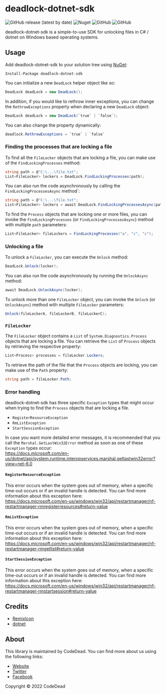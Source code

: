 ﻿# deadlock-dotnet-sdk

![GitHub release (latest by date)](https://img.shields.io/github/v/release/CodeDead/deadlock-dotnet-sdk)
![Nuget](https://img.shields.io/nuget/v/deadlock-dotnet-sdk)
![GitHub](https://img.shields.io/badge/language-C%23-green)
![GitHub](https://img.shields.io/github/license/CodeDead/deadlock-dotnet-sdk)

deadlock-dotnet-sdk is a simple-to-use SDK for unlocking files in C# / dotnet on Windows based operating systems.

## Usage

Add deadlock-dotnet-sdk to your solution tree using [NuGet](https://www.nuget.org/packages/deadlock-dotnet-sdk/):
```shell
Install-Package deadlock-dotnet-sdk
```

You can initialize a new `DeadLock` helper object like so:
```c#
DeadLock deadLock = new DeadLock();
```

In addition, if you would like to rethrow inner exceptions, you can change the `RethrowExceptions` property when declaring a new `DeadLock` object:
```c#
DeadLock deadLock = new DeadLock(`true` | `false`);
```

You can also change the property dynamically:
```c#
deadlock.RethrowExceptions = `true` | `false`
```

### Finding the processes that are locking a file

To find all the `FileLocker` objects that are locking a file, you can make use of the `FindLockingProcesses` method:
```c#
string path = @"C:\...\file.txt";
List<FileLocker> lockers = DeadLock.FindLockingProcesses(path);
```

You can also run the code asynchronously by calling the `FindLockingProcessesAsync` method`:
```c#
string path = @"C:\...\file.txt";
List<FileLocker> lockers = await DeadLock.FindLockingProcessesAsync(path);
```

To find the `Process` objects that are locking one or more files, you can invoke the `FindLockingProcesses` (or `FindLockingProcessesAsync`) method with multiple `path` parameters:
```c#
List<FileLocker> fileLockers = FindLockingProcesses("a", "c", "c");
```

### Unlocking a file

To unlock a `FileLocker`, you can execute the  `Unlock` method:
```c#
DeadLock.Unlock(locker);
```

You can also run the code asynchronously by running the `UnlockAsync` method:
```c#
await DeadLock.UnlockAsync(locker);
```

To unlock more than one `FileLocker` object, you can invoke the `Unlock` (or `UnlockAsync`) method with multiple `FileLocker` parameters:
```c#
Unlock(fileLockerA, fileLockerB, fileLockerC);
```

### `FileLocker`

The `FileLocker` object contains a `List` of `System.Diagnostics.Process` objects that are locking a file.
You can retrieve the `List` of `Process` objects by retrieving the respective property:
```c#
List<Process> processes = fileLocker.Lockers;
```

To retrieve the path of the file that the `Process` objects are locking, you can make use of the `Path` property:
```c#
string path = fileLocker.Path;
```

### Error handling

deadlock-dotnet-sdk has three specific `Exception` types that might occur when trying to find the `Process` objects that are locking a file.

* `RegisterResourceException`
* `RmListException`
* `StartSessionException`

In case you want more detailed error messages, it is recommended that you call the `Marshal.GetLastWin32Error` method as soon as one of these `Exception` types occur:  
https://docs.microsoft.com/en-us/dotnet/api/system.runtime.interopservices.marshal.getlastwin32error?view=net-6.0

#### `RegisterResourceException`

This error occurs when the system goes out of memory, when a specific time-out occurs or if an invalid handle is detected. You can find more information about this exception here:  
https://docs.microsoft.com/en-us/windows/win32/api/restartmanager/nf-restartmanager-rmregisterresources#return-value

#### `RmListException`

This error occurs when the system goes out of memory, when a specific time-out occurs or if an invalid handle is detected. You can find more information about this exception here:  
https://docs.microsoft.com/en-us/windows/win32/api/restartmanager/nf-restartmanager-rmgetlist#return-value

#### `StartSessionException`

This error occurs when the system goes out of memory, when a specific time-out occurs or if an invalid handle is detected. You can find more information about this exception here:  
https://docs.microsoft.com/en-us/windows/win32/api/restartmanager/nf-restartmanager-rmstartsession#return-value

## Credits

* [RemixIcon](https://remixicon.com/)
* [dotnet](https://dotnet.microsoft.com/en-us/)

## About

This library is maintained by CodeDead. You can find more about us using the following links:
* [Website](https://codedead.com)
* [Twitter](https://twitter.com/C0DEDEAD)
* [Facebook](https://facebook.com/deadlinecodedead)

Copyright © 2022 CodeDead
